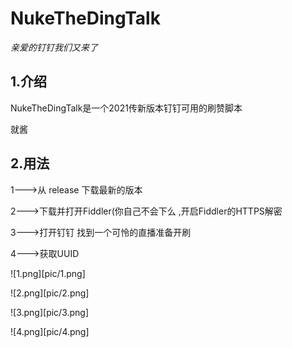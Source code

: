 # NukeTheDingTalk
*亲爱的钉钉我们又来了*
## 1.介绍
NukeTheDingTalk是一个2021传新版本钉钉可用的刷赞脚本

 就酱
 
 ## 2.用法
 
 1--->从 release 下载最新的版本
 
 2--->下载并打开Fiddler(你自己不会下么 ,开启Fiddler的HTTPS解密
 
 3--->打开钉钉 找到一个可怜的直播准备开刷
 
 4--->获取UUID
 
![1.png][pic/1.png]

![2.png][pic/2.png]

![3.png][pic/3.png]

![4.png][pic/4.png]
